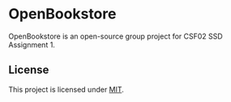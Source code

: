 # OpenBookstore

OpenBookstore is an open-source group project for CSF02 SSD Assignment 1.

## License

This project is licensed under [MIT](./LICENSE).
